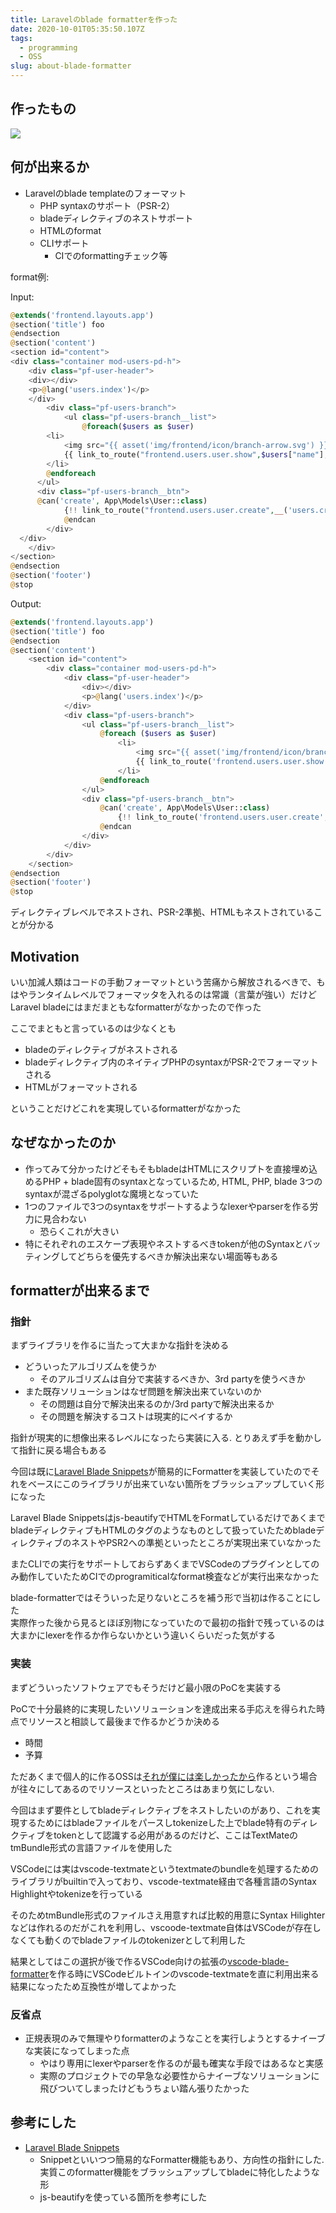 ```yaml
---
title: Laravelのblade formatterを作った
date: 2020-10-01T05:35:50.107Z
tags:
  - programming
  - OSS
slug: about-blade-formatter
---
```

## 作ったもの

<a href="https://github.com/shufo/blade-formatter"><img src="https://gh-card.dev/repos/shufo/blade-formatter.svg"></a>

## 何が出来るか
- Laravelのblade templateのフォーマット
  - PHP syntaxのサポート（PSR-2）
  - bladeディレクティブのネストサポート
  - HTMLのformat
  - CLIサポート
    - CIでのformattingチェック等

format例: 

Input: 

```php
@extends('frontend.layouts.app')
@section('title') foo
@endsection
@section('content')
<section id="content">
<div class="container mod-users-pd-h">
    <div class="pf-user-header">
    <div></div>
    <p>@lang('users.index')</p>
    </div>
        <div class="pf-users-branch">
            <ul class="pf-users-branch__list">
                @foreach($users as $user)
        <li>
            <img src="{{ asset('img/frontend/icon/branch-arrow.svg') }}" alt="branch_arrow">
            {{ link_to_route("frontend.users.user.show",$users["name"],$users['_id']) }}
        </li>
        @endforeach
      </ul>
      <div class="pf-users-branch__btn">
      @can('create', App\Models\User::class)
            {!! link_to_route("frontend.users.user.create",__('users.create'),[1,2,3],['class' => 'btn']) !!}
            @endcan
        </div>
  </div>
    </div>
</section>
@endsection
@section('footer')
@stop
```

Output:

```php
@extends('frontend.layouts.app')
@section('title') foo
@endsection
@section('content')
    <section id="content">
        <div class="container mod-users-pd-h">
            <div class="pf-user-header">
                <div></div>
                <p>@lang('users.index')</p>
            </div>
            <div class="pf-users-branch">
                <ul class="pf-users-branch__list">
                    @foreach ($users as $user)
                        <li>
                            <img src="{{ asset('img/frontend/icon/branch-arrow.svg') }}" alt="branch_arrow">
                            {{ link_to_route('frontend.users.user.show', $users['name'], $users['_id']) }}
                        </li>
                    @endforeach
                </ul>
                <div class="pf-users-branch__btn">
                    @can('create', App\Models\User::class)
                        {!! link_to_route('frontend.users.user.create', __('users.create'), [1, 2, 3], ['class' => 'btn']) !!}
                    @endcan
                </div>
            </div>
        </div>
    </section>
@endsection
@section('footer')
@stop
```

ディレクティブレベルでネストされ、PSR-2準拠、HTMLもネストされていることが分かる

## Motivation

いい加減人類はコードの手動フォーマットという苦痛から解放されるべきで、もはやランタイムレベルでフォーマッタを入れるのは常識（言葉が強い）だけどLaravel bladeにはまだまともなformatterがなかったので作った

ここでまともと言っているのは少なくとも

- bladeのディレクティブがネストされる
- bladeディレクティブ内のネイティブPHPのsyntaxがPSR-2でフォーマットされる
- HTMLがフォーマットされる

ということだけどこれを実現しているformatterがなかった

## なぜなかったのか

- 作ってみて分かったけどそもそもbladeはHTMLにスクリプトを直接埋め込めるPHP + blade固有のsyntaxとなっているため, HTML, PHP, blade 3つのsyntaxが混ざるpolyglotな魔境となっていた
- 1つのファイルで3つのsyntaxをサポートするようなlexerやparserを作る労力に見合わない
  - 恐らくこれが大きい
- 特にそれぞれのエスケープ表現やネストするべきtokenが他のSyntaxとバッティングしてどちらを優先するべきか解決出来ない場面等もある

## formatterが出来るまで

### 指針

まずライブラリを作るに当たって大まかな指針を決める

- どういったアルゴリズムを使うか
  - そのアルゴリズムは自分で実装するべきか、3rd partyを使うべきか
- また既存ソリューションはなぜ問題を解決出来ていないのか
  - その問題は自分で解決出来るのか/3rd partyで解決出来るか
  - その問題を解決するコストは現実的にペイするか

指針が現実的に想像出来るレベルになったら実装に入る. とりあえず手を動かして指針に戻る場合もある

今回は既に[Laravel Blade Snippets](https://marketplace.visualstudio.com/items?itemName=onecentlin.laravel-blade)が簡易的にFormatterを実装していたのでそれをベースにこのライブラリが出来ていない箇所をブラッシュアップしていく形になった

Laravel Blade Snippetsはjs-beautifyでHTMLをFormatしているだけであくまでbladeディレクティブもHTMLのタグのようなものとして扱っていたためbladeディレクティブのネストやPSR2への準拠といったところが実現出来ていなかった

またCLIでの実行をサポートしておらずあくまでVSCodeのプラグインとしてのみ動作していたためCIでのprogramiticalなformat検査などが実行出来なかった

blade-formatterではそういった足りないところを補う形で当初は作ることにした<br>
実際作った後から見るとほぼ別物になっていたので最初の指針で残っているのは大まかにlexerを作るか作らないかという違いくらいだった気がする

### 実装 

まずどういったソフトウェアでもそうだけど最小限のPoCを実装する

PoCで十分最終的に実現したいソリューションを達成出来る手応えを得られた時点でリソースと相談して最後まで作るかどうか決める

- 時間
- 予算

ただあくまで個人的に作るOSSは[それが僕には楽しかったから](https://www.amazon.co.jp/dp/4796880011/ref=cm_sw_r_tw_dp_x_VByDFbMXWSK00)作るという場合が往々にしてあるのでリソースといったところはあまり気にしない. 

今回はまず要件としてbladeディレクティブをネストしたいのがあり、これを実現するためにはbladeファイルをパースしtokenizeした上でblade特有のディレクティブをtokenとして認識する必用があるのだけど、ここはTextMateのtmBundle形式の言語ファイルを使用した

VSCodeには実はvscode-textmateというtextmateのbundleを処理するためのライブラリがbuiltinで入っており、vscode-textmate経由で各種言語のSyntax Highlightやtokenizeを行っている

そのためtmBundle形式のファイルさえ用意すれば比較的用意にSyntax Hilighterなどは作れるのだがこれを利用し、vscoode-textmate自体はVSCodeが存在しなくても動くのでbladeファイルのtokenizerとして利用した

結果としてはこの選択が後で作るVSCode向けの拡張の[vscode-blade-formatter](https://marketplace.visualstudio.com/items?itemName=shufo.vscode-blade-formatter)を作る時にVSCodeビルトインのvscode-textmateを直に利用出来る結果になったため互換性が増してよかった

### 反省点

- 正規表現のみで無理やりformatterのようなことを実行しようとするナイーブな実装になってしまった点
  - やはり専用にlexerやparserを作るのが最も確実な手段ではあるなと実感
  - 実際のプロジェクトでの早急な必要性からナイーブなソリューションに飛びついてしまったけどもうちょい踏ん張りたかった

## 参考にした

- [Laravel Blade Snippets](https://marketplace.visualstudio.com/items?itemName=onecentlin.laravel-blade)
  - Snippetといいつつ簡易的なFormatter機能もあり、方向性の指針にした. 実質このformatter機能をブラッシュアップしてbladeに特化したような形
  - js-beautifyを使っている箇所を参考にした

